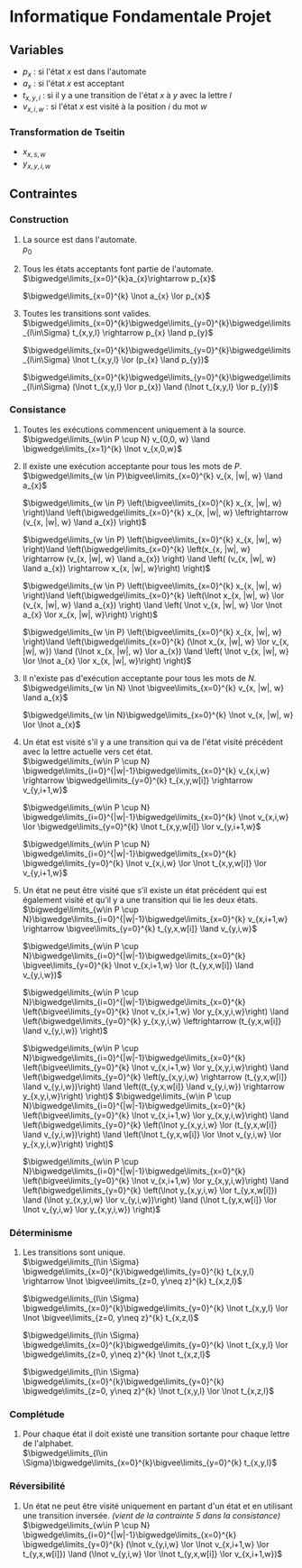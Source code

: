 # Informatique Fondamentale Projet
## Variables

- $p_x$ : si l'état $x$ est dans l'automate
- $a_{x}$ : si l'état $x$ est acceptant
- $t_{x,y,l}$ : si il y a une transition de l'état $x$ à $y$ avec la lettre $l$
- $v_{x,i,w}$ : si l'état $x$ est visité à la position $i$ du mot $w$
### Transformation de Tseitin
- $x_{x,s,w}$ 
- $y_{x,y,i,w}$

## Contraintes

### Construction

1.  La source est dans l'automate.  
	$p_{0}$

2. Tous les états acceptants font partie de l'automate.  
	$\bigwedge\limits_{x=0}^{k}a_{x}\rightarrow p_{x}$
	
	$\bigwedge\limits_{x=0}^{k} \lnot a_{x} \lor p_{x}$

3. Toutes les transitions sont valides.  
	$\bigwedge\limits_{x=0}^{k}\bigwedge\limits_{y=0}^{k}\bigwedge\limits_{l\in\Sigma} t_{x,y,l} \rightarrow p_{x} \land p_{y}$
	
	$\bigwedge\limits_{x=0}^{k}\bigwedge\limits_{y=0}^{k}\bigwedge\limits_{l\in\Sigma} \lnot t_{x,y,l} \lor (p_{x} \land p_{y})$
	
	$\bigwedge\limits_{x=0}^{k}\bigwedge\limits_{y=0}^{k}\bigwedge\limits_{l\in\Sigma} (\lnot t_{x,y,l} \lor p_{x}) \land (\lnot t_{x,y,l} \lor p_{y})$

### Consistance

1.  Toutes les exécutions commencent uniquement à la source.  
	$\bigwedge\limits_{w\in P \cup N} v_{0,0, w} \land \bigwedge\limits_{x=1}^{k} \lnot v_{x,0,w}$

2. Il existe une exécution acceptante pour tous les mots de $P$.  
	$\bigwedge\limits_{w \in P}\bigvee\limits_{x=0}^{k} v_{x, |w|, w} \land a_{x}$
	
	$\bigwedge\limits_{w \in P} \left(\bigvee\limits_{x=0}^{k} x_{x, |w|, w} \right)\land \left(\bigwedge\limits_{x=0}^{k} x_{x, |w|, w} \leftrightarrow (v_{x, |w|, w} \land a_{x}) \right)$
	
	$\bigwedge\limits_{w \in P} \left(\bigvee\limits_{x=0}^{k} x_{x, |w|, w} \right)\land \left(\bigwedge\limits_{x=0}^{k} \left(x_{x, |w|, w} \rightarrow (v_{x, |w|, w} \land a_{x}) \right) \land \left( (v_{x, |w|, w} \land a_{x}) \rightarrow x_{x, |w|, w}\right) \right)$
	
	$\bigwedge\limits_{w \in P} \left(\bigvee\limits_{x=0}^{k} x_{x, |w|, w} \right)\land \left(\bigwedge\limits_{x=0}^{k} \left(\lnot x_{x, |w|, w} \lor (v_{x, |w|, w} \land a_{x}) \right) \land \left( \lnot v_{x, |w|, w} \lor \lnot a_{x} \lor x_{x, |w|, w}\right) \right)$
	
	$\bigwedge\limits_{w \in P} \left(\bigvee\limits_{x=0}^{k} x_{x, |w|, w} \right)\land \left(\bigwedge\limits_{x=0}^{k} (\lnot x_{x, |w|, w} \lor v_{x, |w|, w}) \land (\lnot x_{x, |w|, w} \lor a_{x}) \land \left( \lnot v_{x, |w|, w} \lor \lnot a_{x} \lor x_{x, |w|, w}\right) \right)$

3. Il n'existe pas d'exécution acceptante pour tous les mots de $N$.  
	$\bigwedge\limits_{w \in N} \lnot \bigvee\limits_{x=0}^{k} v_{x, |w|, w}  \land a_{x}$
	
	$\bigwedge\limits_{w \in N}\bigwedge\limits_{x=0}^{k} \lnot v_{x, |w|, w} \lor \lnot a_{x}$

4. Un état est visité s'il y a une transition qui va de l'état visité précédent avec la lettre actuelle vers cet état.  
	$\bigwedge\limits_{w\in P \cup N} \bigwedge\limits_{i=0}^{|w|-1}\bigwedge\limits_{x=0}^{k} v_{x,i,w} \rightarrow \bigwedge\limits_{y=0}^{k} t_{x,y,w[i]} \rightarrow v_{y,i+1,w}$
	
	$\bigwedge\limits_{w\in P \cup N} \bigwedge\limits_{i=0}^{|w|-1}\bigwedge\limits_{x=0}^{k} \lnot v_{x,i,w} \lor \bigwedge\limits_{y=0}^{k} \lnot t_{x,y,w[i]} \lor v_{y,i+1,w}$
	
	$\bigwedge\limits_{w\in P \cup N} \bigwedge\limits_{i=0}^{|w|-1}\bigwedge\limits_{x=0}^{k} \bigwedge\limits_{y=0}^{k} \lnot v_{x,i,w} \lor \lnot t_{x,y,w[i]} \lor v_{y,i+1,w}$

5. Un état ne peut être visité que s’il existe un état précédent qui est également visité et qu’il y a une transition qui lie les deux états.  
	$\bigwedge\limits_{w\in P \cup N}\bigwedge\limits_{i=0}^{|w|-1}\bigwedge\limits_{x=0}^{k} v_{x,i+1,w} \rightarrow \bigvee\limits_{y=0}^{k} t_{y,x,w[i]} \land v_{y,i,w}$
	
	$\bigwedge\limits_{w\in P \cup N}\bigwedge\limits_{i=0}^{|w|-1}\bigwedge\limits_{x=0}^{k} \bigvee\limits_{y=0}^{k} \lnot v_{x,i+1,w} \lor (t_{y,x,w[i]} \land v_{y,i,w})$
	
	$\bigwedge\limits_{w\in P \cup N}\bigwedge\limits_{i=0}^{|w|-1}\bigwedge\limits_{x=0}^{k} \left(\bigvee\limits_{y=0}^{k} \lnot v_{x,i+1,w} \lor y_{x,y,i,w}\right) \land \left(\bigwedge\limits_{y=0}^{k} y_{x,y,i,w} \leftrightarrow (t_{y,x,w[i]} \land v_{y,i,w}) \right)$
	
	$\bigwedge\limits_{w\in P \cup N}\bigwedge\limits_{i=0}^{|w|-1}\bigwedge\limits_{x=0}^{k} \left(\bigvee\limits_{y=0}^{k} \lnot v_{x,i+1,w} \lor y_{x,y,i,w}\right) \land \left(\bigwedge\limits_{y=0}^{k} \left(y_{x,y,i,w} \rightarrow (t_{y,x,w[i]} \land v_{y,i,w})\right) \land \left((t_{y,x,w[i]} \land v_{y,i,w}) \rightarrow y_{x,y,i,w}\right) \right)$
	$\bigwedge\limits_{w\in P \cup N}\bigwedge\limits_{i=0}^{|w|-1}\bigwedge\limits_{x=0}^{k} \left(\bigvee\limits_{y=0}^{k} \lnot v_{x,i+1,w} \lor y_{x,y,i,w}\right) \land \left(\bigwedge\limits_{y=0}^{k} \left(\lnot y_{x,y,i,w} \lor (t_{y,x,w[i]} \land v_{y,i,w})\right) \land \left(\lnot t_{y,x,w[i]} \lor \lnot v_{y,i,w} \lor y_{x,y,i,w}\right) \right)$
	
	$\bigwedge\limits_{w\in P \cup N}\bigwedge\limits_{i=0}^{|w|-1}\bigwedge\limits_{x=0}^{k} \left(\bigvee\limits_{y=0}^{k} \lnot v_{x,i+1,w} \lor y_{x,y,i,w}\right) \land \left(\bigwedge\limits_{y=0}^{k} \left(\lnot y_{x,y,i,w} \lor t_{y,x,w[i]}) \land (\lnot y_{x,y,i,w} \lor v_{y,i,w})\right) \land (\lnot t_{y,x,w[i]} \lor \lnot v_{y,i,w} \lor y_{x,y,i,w}) \right)$

### Déterminisme

1. Les transitions sont unique.  
	$\bigwedge\limits_{l\in \Sigma} \bigwedge\limits_{x=0}^{k}\bigwedge\limits_{y=0}^{k} t_{x,y,l} \rightarrow \lnot \bigvee\limits_{z=0, y\neq z}^{k} t_{x,z,l}$
	
	$\bigwedge\limits_{l\in \Sigma} \bigwedge\limits_{x=0}^{k}\bigwedge\limits_{y=0}^{k} \lnot t_{x,y,l} \lor \lnot \bigvee\limits_{z=0, y\neq z}^{k} t_{x,z,l}$
	
	$\bigwedge\limits_{l\in \Sigma} \bigwedge\limits_{x=0}^{k}\bigwedge\limits_{y=0}^{k} \lnot t_{x,y,l} \lor \bigwedge\limits_{z=0, y\neq z}^{k} \lnot t_{x,z,l}$
	
	$\bigwedge\limits_{l\in \Sigma} \bigwedge\limits_{x=0}^{k}\bigwedge\limits_{y=0}^{k} \bigwedge\limits_{z=0, y\neq z}^{k} \lnot t_{x,y,l} \lor \lnot t_{x,z,l}$

### Complétude

1.  Pour chaque état il doit existé une transition sortante pour chaque lettre de l'alphabet.  
	$\bigwedge\limits_{l\in \Sigma}\bigwedge\limits_{x=0}^{k}\bigvee\limits_{y=0}^{k} t_{x,y,l}$

### Réversibilité

1. Un état ne peut être visité uniquement en partant d'un état et en utilisant une transition inversée. *(vient de la contrainte 5 dans la consistance)*  
	$\bigwedge\limits_{w\in P \cup N} \bigwedge\limits_{i=0}^{|w|-1}\bigwedge\limits_{x=0}^{k} \bigwedge\limits_{y=0}^{k} (\lnot v_{y,i,w} \lor \lnot v_{x,i+1,w} \lor t_{y,x,w[i]}) \land (\lnot v_{y,i,w} \lor \lnot t_{y,x,w[i]} \lor v_{x,i+1,w})$
